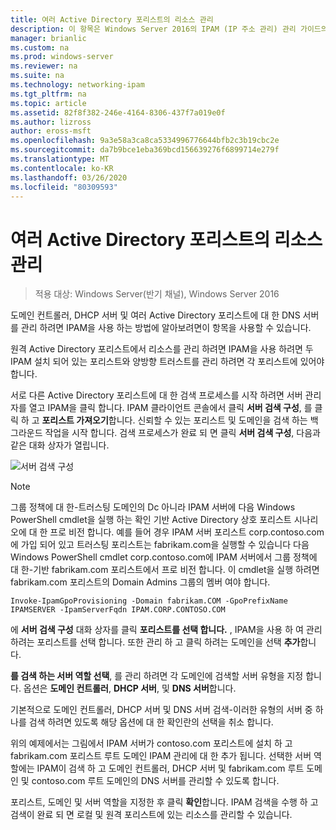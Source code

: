 ```yaml
---
title: 여러 Active Directory 포리스트의 리소스 관리
description: 이 항목은 Windows Server 2016의 IPAM (IP 주소 관리) 관리 가이드의 일부입니다.
manager: brianlic
ms.custom: na
ms.prod: windows-server
ms.reviewer: na
ms.suite: na
ms.technology: networking-ipam
ms.tgt_pltfrm: na
ms.topic: article
ms.assetid: 82f8f382-246e-4164-8306-437f7a019e0f
ms.author: lizross
author: eross-msft
ms.openlocfilehash: 9a3e58a3ca8ca5334996776644bfb2c3b19cbc2e
ms.sourcegitcommit: da7b9bce1eba369bcd156639276f6899714e279f
ms.translationtype: MT
ms.contentlocale: ko-KR
ms.lasthandoff: 03/26/2020
ms.locfileid: "80309593"
---
```

# <a name="manage-resources-in-multiple-active-directory-forests"></a>여러 Active Directory 포리스트의 리소스 관리

>적용 대상: Windows Server(반기 채널), Windows Server 2016

도메인 컨트롤러, DHCP 서버 및 여러 Active Directory 포리스트에 대 한 DNS 서버를 관리 하려면 IPAM을 사용 하는 방법에 알아보려면이 항목을 사용할 수 있습니다.  
  
원격 Active Directory 포리스트에서 리소스를 관리 하려면 IPAM을 사용 하려면 두 IPAM 설치 되어 있는 포리스트와 양방향 트러스트를 관리 하려면 각 포리스트에 있어야 합니다.  
  
서로 다른 Active Directory 포리스트에 대 한 검색 프로세스를 시작 하려면 서버 관리자를 열고 IPAM을 클릭 합니다. IPAM 클라이언트 콘솔에서 클릭 **서버 검색 구성**, 를 클릭 하 고 **포리스트 가져오기**합니다. 신뢰할 수 있는 포리스트 및 도메인을 검색 하는 백그라운드 작업을 시작 합니다. 검색 프로세스가 완료 되 면 클릭 **서버 검색 구성**, 다음과 같은 대화 상자가 열립니다.  
  
![서버 검색 구성](../../media/Manage-Resources-in-Multiple-Active-Directory-Forests/ipam_serverdiscovery.jpg)  

>[!NOTE]
>그룹 정책에 대 한\-트러스팅 도메인의 Dc 아니라 IPAM 서버에 다음 Windows PowerShell cmdlet을 실행 하는 확인 기반 Active Directory 상호 포리스트 시나리오에 대 한 프로 비전 합니다. 예를 들어 경우 IPAM 서버 포리스트 corp.contoso.com에 가입 되어 있고 트러스팅 포리스트는 fabrikam.com을 실행할 수 있습니다 다음 Windows PowerShell cmdlet corp.contoso.com에 IPAM 서버에서 그룹 정책에 대 한\-기반 fabrikam.com 포리스트에서 프로 비전 합니다. 이 cmdlet을 실행 하려면 fabrikam.com 포리스트의 Domain Admins 그룹의 멤버 여야 합니다.

    
    Invoke-IpamGpoProvisioning -Domain fabrikam.COM -GpoPrefixName IPAMSERVER -IpamServerFqdn IPAM.CORP.CONTOSO.COM
    

에 **서버 검색 구성** 대화 상자를 클릭 **포리스트를 선택 합니다.** , IPAM을 사용 하 여 관리 하려는 포리스트를 선택 합니다. 또한 관리 하 고 클릭 하려는 도메인을 선택 **추가**합니다.

**를 검색 하는 서버 역할 선택**, 를 관리 하려면 각 도메인에 검색할 서버 유형을 지정 합니다. 옵션은 **도메인 컨트롤러**, **DHCP 서버**, 및 **DNS 서버**합니다.

기본적으로 도메인 컨트롤러, DHCP 서버 및 DNS 서버 검색-이러한 유형의 서버 중 하나를 검색 하려면 있도록 해당 옵션에 대 한 확인란의 선택을 취소 합니다.

위의 예제에서는 그림에서 IPAM 서버가 contoso.com 포리스트에 설치 하 고 fabrikam.com 포리스트 루트 도메인 IPAM 관리에 대 한 추가 됩니다. 선택한 서버 역할에는 IPAM이 검색 하 고 도메인 컨트롤러, DHCP 서버 및 fabrikam.com 루트 도메인 및 contoso.com 루트 도메인의 DNS 서버를 관리할 수 있도록 합니다.

포리스트, 도메인 및 서버 역할을 지정한 후 클릭 **확인**합니다. IPAM 검색을 수행 하 고 검색이 완료 되 면 로컬 및 원격 포리스트에 있는 리소스를 관리할 수 있습니다.
